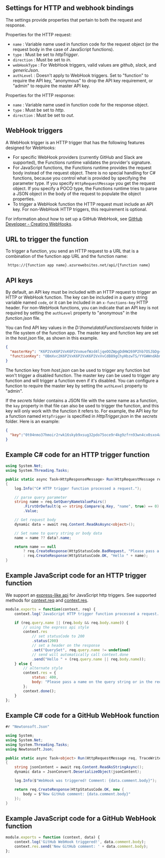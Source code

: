## Settings for HTTP and webhook bindings

The settings provide properties that pertain to both the request and response.

Properties for the HTTP request:

- `name` : Variable name used in function code for the request object (or the request body in the case of JavaScript functions).
- `type` : Must be set to *httpTrigger*.
- `direction` : Must be set to *in*. 
- `webHookType` : For WebHook triggers, valid values are *github*, *slack*, and *genericJson*. 
- `authLevel` : Doesn't apply to WebHook triggers. Set to "function" to require the API key, "anonymous" to drop the API key requirement, or "admin" to require the master API key.

Properties for the HTTP response:

- `name` : Variable name used in function code for the response object.
- `type` : Must be set to *http*.
- `direction` : Must be set to *out*. 

## WebHook triggers

A WebHook trigger is an HTTP trigger that has the following features designed for WebHooks:

* For specific WebHook providers (currently GitHub and Slack are supported), the Functions runtime validates the provider's signature.
* For JavaScript functions, the Functions runtime provides the request body instead of the request object. There is no special handling for C# functions, because you control what is provided by specifying the parameter type. If you specify `HttpRequestMessage` you get the request object. If you specify a POCO type, the Functions runtime tries to parse a JSON object in the body of the request to populate the object properties.
* To trigger a WebHook function the HTTP request must include an API key. For non-WebHook HTTP triggers,  this requirement is optional.

For information about how to set up a GitHub WebHook, see [GitHub Developer - Creating WebHooks](http://go.microsoft.com/fwlink/?LinkID=761099&clcid=0x409).

## URL to trigger the function

To trigger a function, you send an HTTP request to a URL that is a combination of the function app URL and the function name:

```
 https://{function app name}.azurewebsites.net/api/{function name} 
```

## API keys

By default, an API key must be included with an HTTP request to trigger an HTTP or WebHook function. The key can be included in a query string variable named `code`, or it can be included in an `x-functions-key` HTTP header. For non-WebHook functions, you can indicate that an API key is not required by setting the `authLevel` property to "anonymous" in the *function.json* file.

You can find API key values in the *D:\home\data\Functions\secrets* folder in the file system of the function app.  The master key and function key are set in the *host.json* file, as shown in this example. 

```json
{
  "masterKey": "K6P2VxK6P2VxK6P2VxmuefWzd4ljqeOOZWpgDdHW269P2hb7OSJbDg==",
  "functionKey": "OBmXvc2K6P2VxK6P2VxK6P2VxVvCdB89gChyHbzwTS/YYGWWndAbmA=="
}
```

The function key from *host.json* can be used to trigger any function but won't trigger a disabled function. The master key can be used to trigger any function and will trigger a function even if it's disabled. You can configure a function to require the master key by setting the `authLevel` property to "admin". 

If the *secrets* folder contains a JSON file with the same name as a function, the `key` property in that file can also be used to trigger the function, and this key will only work with the function it refers to. For example, the API key for a function named `HttpTrigger` is specified in *HttpTrigger.json* in the *secrets* folder. Here is an example:

```json
{
  "key":"0t04nmo37hmoir2rwk16skyb9xsug32pdo75oce9r4kg9zfrn93wn4cx0sxo4af0kdcz69a4i"
}
```

## Example C# code for an HTTP trigger function 

```csharp
using System.Net;
using System.Threading.Tasks;

public static async Task<HttpResponseMessage> Run(HttpRequestMessage req, TraceWriter log)
{
    log.Info("C# HTTP trigger function processed a request.");

    // parse query parameter
    string name = req.GetQueryNameValuePairs()
        .FirstOrDefault(q => string.Compare(q.Key, "name", true) == 0)
        .Value;

    // Get request body
    dynamic data = await req.Content.ReadAsAsync<object>();

    // Set name to query string or body data
    name = name ?? data?.name;

    return name == null
        ? req.CreateResponse(HttpStatusCode.BadRequest, "Please pass a name on the query string or in the request body")
        : req.CreateResponse(HttpStatusCode.OK, "Hello " + name);
}
```

## Example JavaScript code for an HTTP trigger function 

We support an [express-like api](https://expressjs.com/en/4x/api.html#res) for JavaScript http triggers.
See supported methods for [context.req](https://github.com/Azure/azure-webjobs-sdk-script/blob/dev/src/WebJobs.Script/Content/Script/http/request.js) and [context.res](https://github.com/Azure/azure-webjobs-sdk-script/blob/dev/src/WebJobs.Script/Content/Script/http/response.js).

```javascript
module.exports = function(context, req) {
    context.log('JavaScript HTTP trigger function processed a request.');

    if (req.query.name || (req.body && req.body.name)) {
        // using the express api style
        context.res
            // set statusCode to 200
            .status(200)
            // set a header on the response
            .set("QuerySet", req.query.name != undefined)
            // send will automatically call context.done
            .send("Hello " + (req.query.name || req.body.name));
    } else {
        // alternate style
        context.res = {
            status: 400,
            body: "Please pass a name on the query string or in the request body"
        };
        context.done();
    }
};
```

## Example C# code for a GitHub WebHook function 

```csharp
#r "Newtonsoft.Json"

using System;
using System.Net;
using System.Threading.Tasks;
using Newtonsoft.Json;

public static async Task<object> Run(HttpRequestMessage req, TraceWriter log)
{
    string jsonContent = await req.Content.ReadAsStringAsync();
    dynamic data = JsonConvert.DeserializeObject(jsonContent);

    log.Info($"WebHook was triggered! Comment: {data.comment.body}");

    return req.CreateResponse(HttpStatusCode.OK, new {
        body = $"New GitHub comment: {data.comment.body}"
    });
}
```

## Example JavaScript code for a GitHub WebHook function 

```javascript
module.exports = function (context, data) {
    context.log('GitHub WebHook triggered!', data.comment.body);
    context.res.send('New GitHub comment: ' + data.comment.body);
};
```
